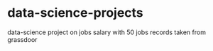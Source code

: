 # data-science-projects
data-science project on jobs salary with 50 jobs records taken from grassdoor
